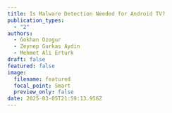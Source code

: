 ```yaml
---
title: Is Malware Detection Needed for Android TV?
publication_types:
  - "2"
authors:
  - Gokhan Ozogur
  - Zeynep Gurkas Aydin
  - Mehmet Ali Erturk
draft: false
featured: false
image:
  filename: featured
  focal_point: Smart
  preview_only: false
date: 2025-03-05T21:59:13.956Z
---
```

